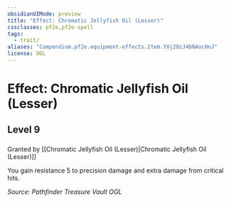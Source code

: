 ```yaml
---
obsidianUIMode: preview
title: "Effect: Chromatic Jellyfish Oil (Lesser)"
cssclasses: pf2e,pf2e-spell
tags:
  - trait/
aliases: "Compendium.pf2e.equipment-effects.Item.YUj20zJ4bNAoc0nJ"
license: OGL
---
```

# Effect: Chromatic Jellyfish Oil (Lesser)
## Level 9
### 






Granted by [[Chromatic Jellyfish Oil (Lesser)|Chromatic Jellyfish Oil (Lesser)]]

You gain resistance 5 to precision damage and extra damage from critical hits.

*Source: Pathfinder Treasure Vault*
*OGL*